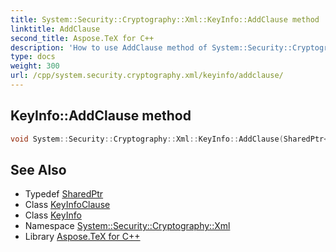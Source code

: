 ```yaml
---
title: System::Security::Cryptography::Xml::KeyInfo::AddClause method
linktitle: AddClause
second_title: Aspose.TeX for C++
description: 'How to use AddClause method of System::Security::Cryptography::Xml::KeyInfo class in C++.'
type: docs
weight: 300
url: /cpp/system.security.cryptography.xml/keyinfo/addclause/
---
```

## KeyInfo::AddClause method




```cpp
void System::Security::Cryptography::Xml::KeyInfo::AddClause(SharedPtr<KeyInfoClause> clause)
```

## See Also

* Typedef [SharedPtr](../../../system/sharedptr/)
* Class [KeyInfoClause](../../keyinfoclause/)
* Class [KeyInfo](../)
* Namespace [System::Security::Cryptography::Xml](../../)
* Library [Aspose.TeX for C++](../../../)
